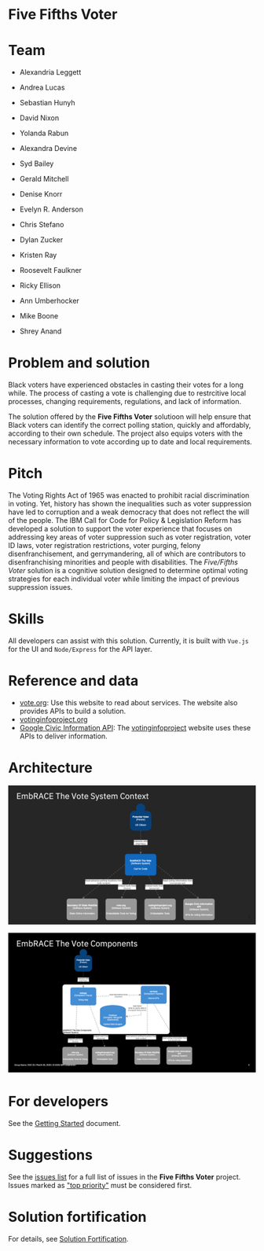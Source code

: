 # Five Fifths Voter

# Team

* Alexandria Leggett
* Andrea Lucas 
* Sebastian Hunyh
* David Nixon 
* Yolanda Rabun
* Alexandra Devine
* Syd Bailey
* Gerald Mitchell
* Denise Knorr

* Evelyn R. Anderson
* Chris Stefano
* Dylan Zucker
* Kristen Ray
* Roosevelt Faulkner
* Ricky Ellison
* Ann Umberhocker
* Mike Boone

* Shrey Anand

# Problem and solution

Black voters have experienced obstacles in casting their votes for a long while. The process of casting a vote is challenging due to restrcitive local processes, changing requirements, regulations, and lack of information.

The solution offered by the **Five Fifths Voter** solutioon will help ensure that Black voters can identify the correct polling station, quickly and affordably, according to their own schedule. The project also equips voters with the necessary information to vote according up to date and local requirements.

# Pitch

The Voting Rights Act of 1965 was enacted to prohibit racial discrimination in voting. Yet, history has shown the inequalities such as voter suppression have led to corruption and a weak democracy that does not reflect the will of the people. The IBM Call for Code for Policy & Legislation Reform has developed a solution to support the voter experience that focuses on addressing key areas of voter suppression such as voter registration, voter ID laws, voter registration restrictions, voter purging, felony disenfranchisement, and gerrymandering, all of which are contributors to disenfranchising minorities and people with disabilities. The *Five/Fifths Voter* solution is a cognitive solution designed to determine optimal voting strategies for each individual voter while limiting the impact of previous suppression issues.

# Skills

All developers can assist with this solution. Currently, it is built with `Vue.js` for the UI and `Node/Express` for the API layer.

# Reference and data

- [vote.org](https://www.vote.org/): Use this website to read about services. The website also provides APIs to build a solution.
- [votinginfoproject.org](https://www.votinginfoproject.org/)
- [Google Civic Information API](https://developers.google.com/civic-information): The [votinginfoproject](https://www.votinginfoproject.org/) website uses these APIs to deliver information.

# Architecture

![System Context](doc/SystemContext.png)

![Components](doc/Components.png)

# For developers

See the [Getting Started](doc/GETSTARTED.md) document.

# Suggestions

See the [issues list](https://github.com/Call-for-Code-for-Racial-Justice/Five-Fifths-Voter/issues) for a full list of issues in the **Five Fifths Voter** project. Issues marked as ["top priority"](https://github.com/Call-for-Code-for-Racial-Justice/Five-Fifths-Voter/issues?q=is%3Aissue+is%3Aopen+label%3A%22top+priority%22) must be considered first.

# Solution fortification

For details, see [Solution Fortification](doc/SolutionFortification.md).
